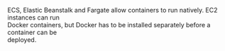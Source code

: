 ECS, Elastic Beanstalk and Fargate allow containers to run natively. EC2 instances can run  
Docker containers, but Docker has to be installed separately before a container can be  
deployed.